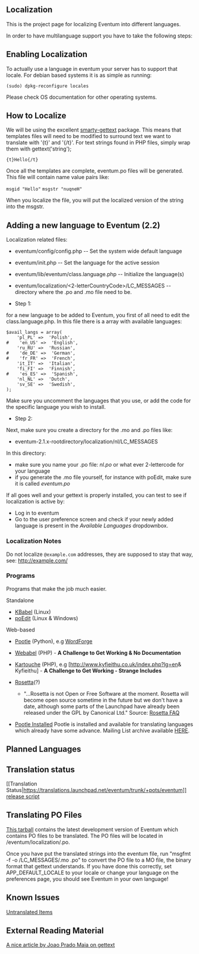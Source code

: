 ## Localization ##

This is the project page for localizing Eventum into different languages.

In order to have multilanguage support you have to take the following steps:

Enabling Localization
---------------------

To actually use a language in eventum your server has to support that locale. For debian based systems it is as simple as running:

`(sudo) dpkg-reconfigure locales`

Please check OS documentation for other operating systems.

How to Localize
---------------

We will be using the excellent [smarty-gettext](http://smarty.incutio.com/?page=SmartyGettext) package. This means that templates files will need to be modified to surround text we want to translate with '{t}' and '{/t}'. For text strings found in PHP files, simply wrap them with gettext('string');

`{t}Hello{/t}`

Once all the templates are complete, eventum.po files will be generated. This file will contain name value pairs like:

`msgid "Hello"`
`msgstr "nuqneH"`

When you localize the file, you will put the localized version of the string into the msgstr.

Adding a new language to Eventum (2.2)
--------------------------------------

Localization related files:

-   eventum/config/config.php -- Set the system wide default language
-   eventum/init.php -- Set the language for the active session
-   eventum/lib/eventum/class.language.php -- Initialize the language(s)
-   eventum/localization/\<2-letterCountryCode\>/LC_MESSAGES -- directory where the .po and .mo file need to be.

-   Step 1:

for a new language to be added to Eventum, you first of all need to edit the class.language.php. In this file there is a array with available languages:

    $avail_langs = array(
        'pl_PL' =>  'Polish',
    #    'en_US' =>  'English',
        'ru_RU' =>  'Russian',
    #    'de_DE' =>  'German',
    #    'fr_FR' =>  'French',
        'it_IT' =>  'Italian',
        'fi_FI' =>  'Finnish',
    #    'es_ES' =>  'Spanish',
        'nl_NL' =>  'Dutch',
        'sv_SE' =>  'Swedish',
    );

Make sure you uncomment the languages that you use, or add the code for the specific language you wish to install.

-   Step 2:

Next, make sure you create a directory for the .mo and .po files like:

-   eventum-2.1.x-rootdirectory/localization/nl/LC_MESSAGES

In this directory:

-   make sure you name your .po file: *nl.po* or what ever 2-lettercode for your language
-   if you generate the .mo file yourself, for instance with poEdit, make sure it is called *eventum.po*

If all goes well and your gettext is properly installed, you can test to see if localization is active by:

-   Log in to eventum
-   Go to the user preference screen and check if your newly added language is present in the *Available Languages* dropdownbox.

### Localization Notes

Do not localize `@example.com` addresses, they are supposed to stay that way, see: <http://example.com/>

### Programs

Programs that make the job much easier.

Standalone

-   [KBabel](http://kbabel.kde.org/) (Linux)
-   [poEdit](http://www.poedit.net/) (Linux & Windows)

Web-based

-   [Pootle](http://translate.sourceforge.net/) (Python), e.g [WordForge](http://pootle.wordforge.org/)
-   [Webabel](http://kazit.berlios.de/webabel/) (PHP) - **A Challenge to Get Working & No Documentation**
-   [Kartouche](http://www.dotmon.com/kartouche/) (PHP), e.g [<http://www.kyfieithu.co.uk/index.php?lg=en>& Kyfieithu] - **A Challenge to Get Working - Strange Includes**
-   [Rosetta](https://translations.launchpad.net/)(?)
    -   "...Rosetta is not Open or Free Software at the moment. Rosetta will become open source sometime in the future but we don't have a date, although some parts of the Launchpad have already been released under the GPL by Canonical Ltd." Source: [Rosetta FAQ](https://help.launchpad.net/RosettaFAQ)

-   [Pootle Installed](http://translate.unixlan.com.ar/projects/eventum/) Pootle is installed and available for translating languages which already have some advance. Mailing List archive available [HERE](http://www.unixlan.com.ar/list/).

Planned Languages
-----------------

Translation status
------------------
[[Translation Status|https://translations.launchpad.net/eventum/trunk/+pots/eventum]]  
[release script](https://github.com/eventum/eventum/blob/master/bin/release.sh#L59-L70)

Translating PO Files
--------------------

[This tarball](http://glen.alkohol.ee/pld/eventum/eventum-r3471.tar.bz2) contains the latest development version of Eventum which contains PO files to be translated. The PO files will be located in /eventum/localization/<LANGUAGE>.po.

Once you have put the translated strings into the eventum file, run "msgfmt -f -o <LANGUAGE>/LC_MESSAGES/.mo <LANGUAGE>.po" to convert the PO file to a MO file, the binary format that gettext understands. If you have done this correctly, set APP_DEFAULT_LOCALE to your locale or change your language on the preferences page, you should see Eventum in your own language!

Known Issues
------------

[Untranslated Items](Localization:UntranslatedItems "wikilink")

External Reading Material
-------------------------

[A nice article by Joao Prado Maia on gettext](http://www.onlamp.com/pub/a/php/2002/06/13/php.html)